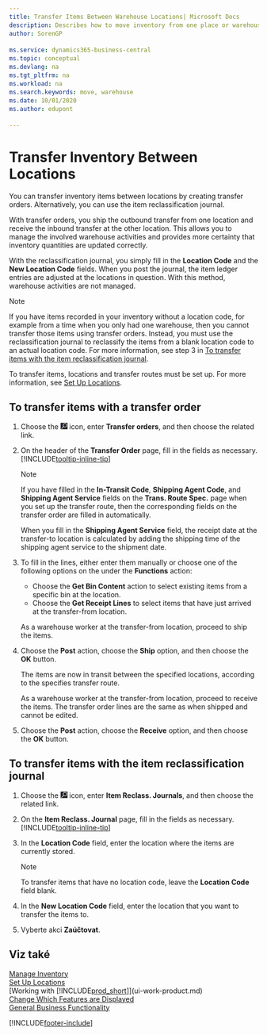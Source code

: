 ```yaml
---
title: Transfer Items Between Warehouse Locations| Microsoft Docs
description: Describes how to move inventory from one place or warehouse to another, either with the reclassification journal or with transfer orders.
author: SorenGP

ms.service: dynamics365-business-central
ms.topic: conceptual
ms.devlang: na
ms.tgt_pltfrm: na
ms.workload: na
ms.search.keywords: move, warehouse
ms.date: 10/01/2020
ms.author: edupont

---
```

# Transfer Inventory Between Locations
You can transfer inventory items between locations by creating transfer orders. Alternatively, you can use the item reclassification journal.

With transfer orders, you ship the outbound transfer from one location and receive the inbound transfer at the other location. This allows you to manage the involved warehouse activities and provides more certainty that inventory quantities are updated correctly.

With the reclassification journal, you simply fill in the **Location Code** and the **New Location Code** fields. When you post the journal, the item ledger entries are adjusted at the locations in question. With this method, warehouse activities are not managed.

> [!NOTE]  
> If you have items recorded in your inventory without a location code, for example from a time when you only had one warehouse, then you cannot transfer those items using transfer orders. Instead, you must use the reclassification journal to reclassify the items from a blank location code to an actual location code.  For more information, see step 3 in [To transfer items with the item reclassification journal](inventory-how-transfer-between-locations.md#to-transfer-items-with-the-item-reclassification-journal).

To transfer items, locations and transfer routes must be set up. For more information, see [Set Up Locations](inventory-how-setup-locations.md).

## To transfer items with a transfer order
1. Choose the ![Lightbulb that opens the Tell Me feature](media/ui-search/search_small.png "Tell me what you want to do") icon, enter **Transfer orders**, and then choose the related link.
2. On the header of the **Transfer Order** page, fill in the fields as necessary. [!INCLUDE[tooltip-inline-tip](includes/tooltip-inline-tip_md.md)]

   > [!NOTE]  
   > If you have filled in the **In-Transit Code**, **Shipping Agent Code**, and **Shipping Agent Service** fields on the **Trans. Route Spec.** page when you set up the transfer route, then the corresponding fields on the transfer order are filled in automatically.

   When you fill in the **Shipping Agent Service** field, the receipt date at the transfer-to location is calculated by adding the shipping time of the shipping agent service to the shipment date.

3. To fill in the lines, either enter them manually or choose one of the following options on the under the **Functions** action:
   - Choose the **Get Bin Content** action to select existing items from a specific bin at the location.
   - Choose the **Get Receipt Lines** to select items that have just arrived at the transfer-from location.

   As a warehouse worker at the transfer-from location, proceed to ship the items.
4. Choose the **Post** action, choose the **Ship** option, and then choose the **OK** button.

   The items are now in transit between the specified locations, according to the specifies transfer route.

   As a warehouse worker at the transfer-from location, proceed to receive the items. The transfer order lines are the same as when shipped and cannot be edited.
5. Choose the **Post** action, choose the **Receive** option, and then choose the **OK** button.

## To transfer items with the item reclassification journal
1. Choose the ![Lightbulb that opens the Tell Me feature](media/ui-search/search_small.png "Tell me what you want to do") icon, enter **Item Reclass. Journals**, and then choose the related link.
2. On the **Item Reclass. Journal** page, fill in the fields as necessary. [!INCLUDE[tooltip-inline-tip](includes/tooltip-inline-tip_md.md)]
3. In the **Location Code** field, enter the location where the items are currently stored.

   > [!NOTE]  
   > To transfer items that have no location code, leave the **Location Code** field blank.
4. In the **New Location Code** field, enter the location that you want to transfer the items to.
5. Vyberte akci **Zaúčtovat**.

## Viz také
[Manage Inventory](inventory-manage-inventory.md)  
[Set Up Locations](inventory-how-setup-locations.md)  
[Working with [!INCLUDE[prod_short](includes/prod_short.md)]](ui-work-product.md)  
[Change Which Features are Displayed](ui-experiences.md)  
[General Business Functionality](ui-across-business-areas.md)


[!INCLUDE[footer-include](includes/footer-banner.md)]